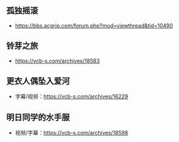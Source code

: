 ## 孤独摇滚

- https://bbs.acgrip.com/forum.php?mod=viewthread&tid=10490

## 铃芽之旅

- https://vcb-s.com/archives/18583

## 更衣人偶坠入爱河

- 字幕/视频：https://vcb-s.com/archives/16229

## 明日同学的水手服

- 视频/字幕：https://vcb-s.com/archives/18598